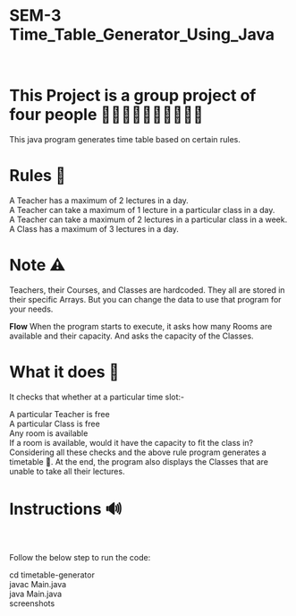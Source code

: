 # SEM-3 Time_Table_Generator_Using_Java
<br>
<h1>This Project is a group project of four people 👨🏽‍🤝‍👨🏼👩🏽‍🤝‍🧑🏼</h1>

This java program generates time table based on certain rules.

<h1> Rules 🎯 </h1>

A Teacher has a maximum of 2 lectures in a day. <br>
A Teacher can take a maximum of 1 lecture in a particular class in a day.<br>
A Teacher can take a maximum of 2 lectures in a particular class in a week.<br>
A Class has a maximum of 3 lectures in a day.

<h1> Note ⚠️ </h1>

Teachers, their Courses, and Classes are hardcoded. They all are stored in their specific Arrays. But you can change the data to use that program for your needs.<br>

<b>Flow</b>
When the program starts to execute, it asks how many Rooms are available and their capacity. And asks the capacity of the Classes.

<h1>What it does 🔎</h1>

It checks that whether at a particular time slot:-

A particular Teacher is free <br>
A particular Class is free <br> 
Any room is available <br>
If a room is available, would it have the capacity to fit the class in? <br> 
Considering all these checks and the above rule program generates a timetable 🚩. At the end, the program also displays the Classes that are unable to take all their lectures.

<h1>Instructions 🔊</h1> <br>

Follow the below step to run the code: <br>

cd timetable-generator <br>
javac Main.java <br>
java Main.java <br>
screenshots <br>
